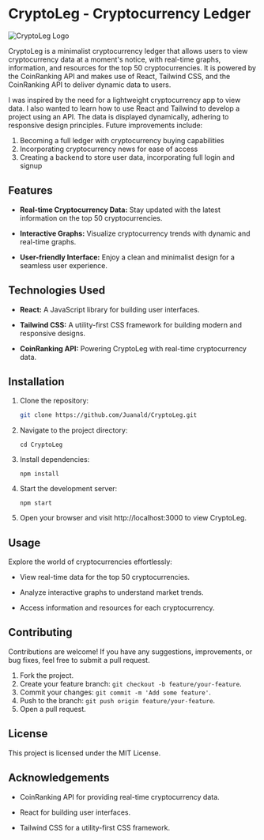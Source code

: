 # CryptoLeg - Cryptocurrency Ledger

![CryptoLeg Logo](./logo.png)

CryptoLeg is a minimalist cryptocurrency ledger that allows users to view cryptocurrency data at a moment's notice, with real-time graphs, information, and resources for the top 50 cryptocurrencies. It is powered by the CoinRanking API and makes use of React, Tailwind CSS, and the CoinRanking API to deliver dynamic data to users.

I was inspired by the need for a lightweight cryptocurrency app to view data. I also wanted to learn how to use React and Tailwind to develop a project using an API. The data is displayed dynamically, adhering to responsive design principles. Future improvements include:

1. Becoming a full ledger with cryptocurrency buying capabilities
2. Incorporating cryptocurrency news for ease of access
3. Creating a backend to store user data, incorporating full login and signup

## Features

- **Real-time Cryptocurrency Data:** Stay updated with the latest information on the top 50 cryptocurrencies.
- **Interactive Graphs:** Visualize cryptocurrency trends with dynamic and real-time graphs.

- **User-friendly Interface:** Enjoy a clean and minimalist design for a seamless user experience.

## Technologies Used

- **React:** A JavaScript library for building user interfaces.
- **Tailwind CSS:** A utility-first CSS framework for building modern and responsive designs.

- **CoinRanking API:** Powering CryptoLeg with real-time cryptocurrency data.

## Installation

1. Clone the repository:

   ```bash
   git clone https://github.com/Juanald/CryptoLeg.git
   ```

2. Navigate to the project directory:
   ```
   cd CryptoLeg
   ```
3. Install dependencies:
   ```
   npm install
   ```
4. Start the development server:
   ```
   npm start
   ```
5. Open your browser and visit http://localhost:3000 to view CryptoLeg.

## Usage

Explore the world of cryptocurrencies effortlessly:

- View real-time data for the top 50 cryptocurrencies.

- Analyze interactive graphs to understand market trends.

- Access information and resources for each cryptocurrency.

## Contributing

Contributions are welcome! If you have any suggestions, improvements, or bug fixes, feel free to submit a pull request.

1. Fork the project.
2. Create your feature branch: `git checkout -b feature/your-feature`.
3. Commit your changes: `git commit -m 'Add some feature'`.
4. Push to the branch: `git push origin feature/your-feature`.
5. Open a pull request.

## License

This project is licensed under the MIT License.

## Acknowledgements

- CoinRanking API for providing real-time cryptocurrency data.

- React for building user interfaces.

- Tailwind CSS for a utility-first CSS framework.
